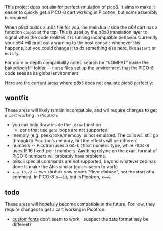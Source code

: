 This project does not aim for perfect emulation of pico8. It aims to make it easier to quickly get a PICO-8 cart working in Picotron, but some assembly is required.

When p8x8 builds a .p64 file for you, the main.lua inside the p64 cart has a function `compat` at the top. This is used by the p8x8 translation layer to signal when the code realizes it is running incompatible behavior. Currently your p64 will print out a warning to the host console whenever this happens, but you could change it to do something else here, like `assert` or `notify`.

For more in-depth compatibility notes, search for "COMPAT" inside the baked/polyfill folder -- these files set up the environment that the PICO-8 code sees as its global environment

Here are the current areas where p8x8 does not emulate pico8 perfectly:

## wontfix

These areas will likely remain incompatible, and will require changes to get a cart working in Picotron:

- you can only draw inside the `_draw` function
	- carts that use `goto` loops are not supported
- memory (e.g. peek/poke/memcpy) is not emulated. The calls will still go through to Picotron's memory, but the effects will be different
- numbers -- Picotron uses a 64-bit float numeric type, while PICO-8 uses 16.16 fixed-point numbers. Anything relying on the exact format of PICO-8 numbers will probably have problems.
- p8scii special commands are not supported, beyond whatever zep has done to make the APIs similar (colors seem to work)
- `x = 13//2` -- two slashes now means "floor division", not the start of a comment. In PICO-8, `x==13`, but in Picotron, `x==6`.

## todo

These areas will hopefully become compatible in the future. For now, they require changes to get a cart working in Picotron:

- [custom fonts](https://github.com/pancelor/p8x8/issues/4) don't seem to work, I suspect the data format may be different?
